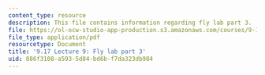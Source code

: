 ```yaml
---
content_type: resource
description: This file contains information regarding fly lab part 3.
file: https://ol-ocw-studio-app-production.s3.amazonaws.com/courses/9-17-systems-neuroscience-lab-spring-2013/886f3108a5935d84bd6bf7da323db984_MIT9_17S13_Flylabpart_3.pdf
file_type: application/pdf
resourcetype: Document
title: '9.17 Lecture 9: Fly lab part 3'
uid: 886f3108-a593-5d84-bd6b-f7da323db984
---
```

